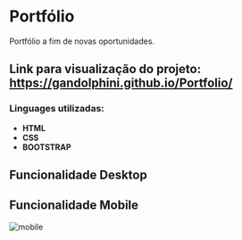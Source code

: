 # Portfólio
Portfólio a fim de novas oportunidades.
## Link para visualização do projeto: https://gandolphini.github.io/Portfolio/
### Linguages utilizadas:

- **HTML**
- **CSS**
- **BOOTSTRAP**



## Funcionalidade Desktop





## Funcionalidade Mobile 

![mobile](https://github.com/Gandolphini/Portfolio/assets/103223523/8180a0cf-f300-4635-8055-f54ae6ff0474)








